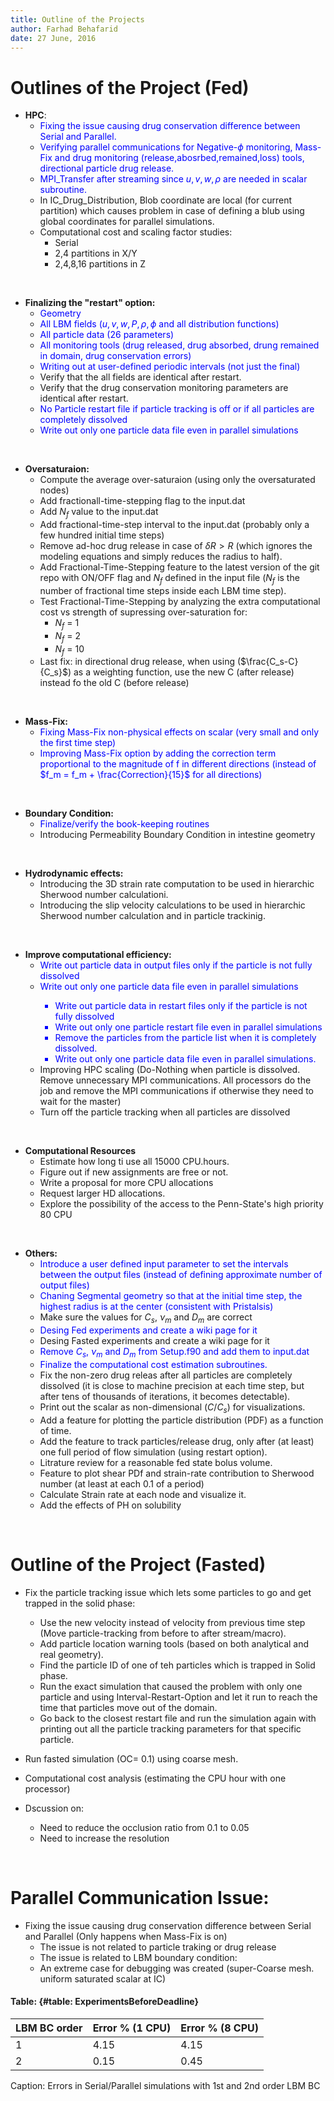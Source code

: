 ```yaml
---
title: Outline of the Projects
author: Farhad Behafarid
date: 27 June, 2016
---
```


# Outlines of the Project (Fed)

* **HPC**:
	* <span style="color:blue"> Fixing the issue causing drug conservation difference between Serial and Parallel.
	* <span style="color:blue"> Verifying parallel communications for Negative-$\phi$ monitoring, Mass-Fix and drug monitoring (release,abosrbed,remained,loss) tools, directional particle drug release.
	* <span style="color:blue"> MPI_Transfer after streaming since $u, v, w, \rho$ are needed in scalar subroutine.
	* In IC_Drug_Distribution, Blob coordinate are local (for current partition)  which causes problem in case of defining a  blub using global coordinates for parallel simulations.
	* Computational cost and scaling factor studies:
		* Serial
		* 2,4 partitions in X/Y 
		* 2,4,8,16 partitions in Z

&nbsp;


* **Finalizing the "restart" option:**
	* <span style="color:blue"> Geometry
	* <span style="color:blue"> All LBM fields ($u, v, w, P, \rho, \phi$ and all distribution functions)
	* <span style="color:blue"> All particle data (26 parameters)
	* <span style="color:blue"> All monitoring tools (drug released, drug absorbed, drung remained in domain, drug conservation errors)
	* <span style="color:blue"> Writing out at user-defined periodic intervals (not just the final)
	* Verify that the all fields are identical after restart.
	* Verify that the drug conservation monitoring parameters are identical after restart.
	* <span style="color:blue"> No Particle restart file if particle tracking is off or if all particles are completely dissolved
	* <span style="color:blue"> Write out only one particle data file even in parallel simulations

&nbsp;

* **Oversaturaion:**
	* Compute the average over-saturaion (using only the oversaturated nodes)
	* Add fractionall-time-stepping flag to the input.dat
	* Add $N_f$ value to the input.dat
	* Add fractional-time-step interval to the input.dat (probably only a few hundred initial time steps)	
	* Remove ad-hoc drug release in case of  $\delta R > R$ (which ignores the modeling equations and simply reduces the radius to half).
	* Add Fractional-Time-Stepping feature to the latest version of the git repo with ON/OFF flag and $N_f$ defined in the input file ($N_f$ is the number of fractional time steps inside each LBM time step).
	* Test Fractional-Time-Stepping by analyzing the extra computational cost vs strength of supressing over-saturation for:
		* $N_f$ = 1
		* $N_f$ = 2
		* $N_f$ = 10
	* Last fix: in directional drug release, when using ($\frac{C_s-C}{C_s}$) as a weighting function, use the new C (after release) instead fo the old C (before release)

&nbsp;

* **Mass-Fix:**
	* <span style="color:blue"> Fixing Mass-Fix non-physical effects on scalar (very small and only the first time step)
	* <span style="color:blue"> Improving Mass-Fix option by adding the correction term proportional to the magnitude of f in different directions (instead of $f_m = f_m + \frac{Correction}{15}$ for all directions)

&nbsp;

* **Boundary Condition:** 
	* <span style="color:blue">  Finalize/verify the book-keeping routines
	* Introducing Permeability Boundary Condition in intestine geometry

&nbsp;

* **Hydrodynamic effects:**
	* Introducing the 3D strain rate computation to be used in hierarchic Sherwood number calculationi.
	* Introducing the slip velocity calculations to be used in hierarchic Sherwood number calculation and in particle trackinig.

&nbsp;

* **Improve computational efficiency:**
	* <span style="color:blue"> Write out particle data in output files only if the particle is not fully dissolved
	* <span style="color:blue"> Write out only one particle data file even in parallel simulations
        * <span style="color:blue"> Write out particle data in restart files only if the particle is not fully dissolved
        * <span style="color:blue"> Write out only one particle restart file even in parallel simulations
        * <span style="color:blue"> Remove the particles from the particle list when it is completely dissolved.
        * <span style="color:blue"> Write out only one particle data file even in parallel simulations.
	* Improving HPC scaling (Do-Nothing when particle is dissolved. Remove unnecessary MPI communications. All processors do the job and remove the MPI communications if otherwise they need to wait for the master)
	* Turn off the particle tracking when all particles are dissolved

&nbsp;

* **Computational Resources**
	* Estimate how long ti use all 15000 CPU.hours.
	* Figure out if new assignments are free or not.
	* Write a proposal for more CPU allocations
	* Request larger HD allocations.
	* Explore the possibility of the access to the Penn-State's high priority 80 CPU 
	


&nbsp;


* **Others:**
	* <span style="color:blue"> Introduce a user defined input parameter to set the intervals between the output files (instead of defining approximate number of output files)
	* <span style="color:blue"> Chaning Segmental geometry so that at the initial time step, the highest radius is at the center (consistent with Pristalsis) 
	* Make sure the values for $C_s$, $\nu_m$ and $D_m$ are correct
	* <span style="color:blue"> Desing Fed experiments and create a wiki page for it
	* Desing Fasted experiments and create a wiki page for it
	* <span style="color:blue"> Remove $C_s$, $\nu_m$ and $D_m$ from Setup.f90 and add them to input.dat
	* <span style="color:blue"> Finalize the computational cost estimation subroutines. 
	* Fix the non-zero drug releas after all particles are completely dissolved (it is close to machine precision at each time step, but after tens of thousands of iterations, it becomes detectable).
	* Print out the scalar as non-dimensional ($C/C_s$) for visualizations.
	* Add a feature for plotting the particle distribution (PDF) as a function of time.
	* Add the feature to track particles/release drug, only after (at least) one full period of flow simulation (using restart option).
	* Litrature review for a reasonable fed state bolus volume.
	* Feature to plot shear PDf and strain-rate contribution to Sherwood number (at least at each 0.1 of a period)
	* Calculate Strain rate at each node and visualize it.
	* Add the effects of PH on solubility

&nbsp;














# Outline of the Project (Fasted)

* Fix the particle tracking issue which lets some particles to go and get trapped in the solid phase:
	* Use the new velocity instead of velocity from previous time step (Move particle-tracking from before to after stream/macro).
	* Add particle location warning tools (based on both analytical and real geometry). 
	* Find the  particle ID of one of teh particles which is trapped in Solid  phase.
	* Run the exact simulation that caused the problem with only one particle and using Interval-Restart-Option and let it run to reach the time that particles move out of the domain.
	* Go back to the closest restart file and run the simulation again with printing out all the particle tracking parameters for that specific particle.

* Run fasted simulation (OC= 0.1) using coarse mesh.

* Computational cost analysis (estimating the CPU hour with one processor)

* Dscussion on:
	* Need to reduce the occlusion ratio from 0.1 to 0.05
	* Need to increase the resolution


&nbsp;






# Parallel Communication Issue:

* Fixing the issue causing drug conservation difference between Serial and Parallel (Only happens when Mass-Fix is on)
	* The issue is not related to particle traking or drug release
	* The issue is related to LBM boundary condition:
	* An extreme case for debugging was created (super-Coarse mesh. uniform saturated scalar at IC)
#### Table:  {#table: ExperimentsBeforeDeadline}

| LBM BC order |Error % (1 CPU) | Error % (8 CPU)|
|--------------|----------------|----------------|
| 1            | 4.15           | 4.15           |
| 2            | 0.15           | 0.45           |

Caption: Errors in Serial/Parallel simulations with 1st and 2nd order LBM BC

